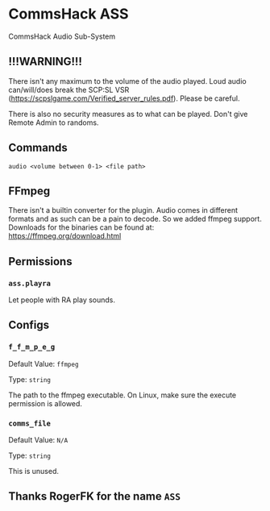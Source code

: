 # CommsHack ASS

CommsHack Audio Sub-System

## !!!WARNING!!!

There isn't any maximum to the volume of the audio played. Loud audio can/will/does break the SCP:SL VSR (https://scpslgame.com/Verified_server_rules.pdf). Please be careful.

There is also no security measures as to what can be played. Don't give Remote Admin to randoms.

## Commands

`audio <volume between 0-1> <file path>`

## FFmpeg

There isn't a builtin converter for the plugin. Audio comes in different formats and as such can be a pain to decode. So we added ffmpeg support. Downloads for the binaries can be found at: https://ffmpeg.org/download.html

## Permissions

### `ass.playra`

Let people with RA play sounds.

## Configs

### `f_f_m_p_e_g`

Default Value: `ffmpeg`

Type: `string`

The path to the ffmpeg executable. On Linux, make sure the execute permission is allowed.

### `comms_file`

Default Value: `N/A`

Type: `string`

This is unused.


## Thanks RogerFK for the name `ASS`
